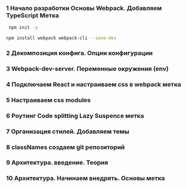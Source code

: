 
### 1 Начало разработки Основы Webpack. Добавляем TypeScript Метка



```bash
 npm init -y
```


```bash
npm install webpack webpack-cli --save-dev
```









### 2 Декомпозиция конфига. Опции конфигурации







### 3 Webpack-dev-server. Переменные окружения (env)







### 4 Подключаем React и настраиваем css в webpack метка







### 5 Настраиваем css modules






### 6 Роутинг Code splitting Lazy Suspence метка






### 7 Организация стилей. Добавляем темы






### 8 classNames создаем git репозиторий






### 9 Архитектура. введение. Теория






### 10 Архитектура. Начинаем внедрять. Основы метка









